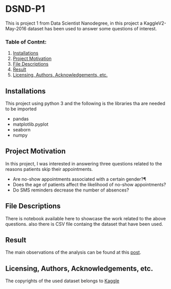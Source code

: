 # DSND-P1
This is project 1 from Data Scientist Nanodegree, in this project a KaggleV2-May-2016 dataset has been used to answer some questions of interest.
### Table of Contnt:
1. [Installations](#installation)
2. [Project Motivation](#ProjectMotivation)
3. [File Descriptions](#FileDescriptions)
4. [Result](result)
5. [Licensing, Authors, Acknowledgements, etc.](#LAA)

## Installations <a name="installation"></a>
This project using python 3 and the following is the libraries tha are needed to be imported
- pandas
- matplotlib.pyplot
- seaborn
- numpy

## Project Motivation <a name="ProjectMotivation"></a>
In this project, I was interested in answering three questions related to the reasons patients skip their appointments.
- Are no-show appointments associated with a certain gender?¶
- Does the age of patients affect the likelihood of no-show appointments?
- Do SMS reminders decrease the number of absences?

## File Descriptions <a name="FileDescriptions"></a>
There is notebook available here to showcase the work related to the above questions.
also there is CSV file containg the dataset that have been used.

## Result<a name="result"></a>
The main observations of the analysis can be found at this [post](https://kh4lid1.medium.com/?p=dc78eb37f33d).

## Licensing, Authors, Acknowledgements, etc. <a name="LAA"></a>
The copyrights of the used dataset belongs to [Kaggle](https://www.kaggle.com/)
